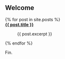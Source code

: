 ## Welcome

<dl>
  {% for post in site.posts %}
  <dt><b><a href="{{ post.url }}">{{ post.title }}</a></b></dt>
  <dd><p>{{ post.excerpt }}</p></dd>
  {% endfor %}
</dl>

Fin.